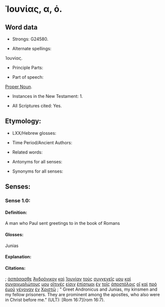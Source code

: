 # Ἰουνίας, α, ὁ.

<!-- Status: S3=Needs2ndReview -->
<!-- Lexica used for edits: BDAG, LN, FFM, A-S  -->

## Word data

* Strongs: G24580.

* Alternate spellings:

Ἰουνίας.

* Principle Parts: 

* Part of speech: 

[Proper Noun](http://ugg.readthedocs.io/en/latest/proper_noun.html).

* Instances in the New Testament: 1.

* All Scriptures cited: Yes.

## Etymology: 

* LXX/Hebrew glosses: 

* Time Period/Ancient Authors: 

* Related words: 

* Antonyms for all senses:

* Synonyms for all senses: 

## Senses:

### Sense  1.0: 

#### Definition: 

A man who Paul sent greetings to in the book of Romans

#### Glosses: 

Junias

#### Explanation: 


#### Citations: 

; [ἀσπάσασθε](../G07820/01.md) [Ἀνδρόνικον](../G04080/01.md) [καὶ](../G25320/01.md) [Ἰουνίαν](../G24580/01.md) [τοὺς](../G35880/01.md) [συγγενεῖς](../G47730/01.md) [μου](../G14730/01.md) [καὶ](../G25320/01.md) [συναιχμαλώτους](../G48690/01.md) [μου](../G14730/01.md) [οἵτινές](../G37480/01.md) [εἰσιν](../G99999/01.md) [ἐπίσημοι](../G19780/01.md) [ἐν](../G17220/01.md) [τοῖς](../G35880/01.md) [ἀποστόλοις](../G06520/01.md) [οἳ](../G37390/01.md) [καὶ](../G25320/01.md) [πρὸ](../G42530/01.md) [ἐμοῦ](../G14730/01.md) [γέγοναν](../G10960/01.md) [ἐν](../G17220/01.md) [Χριστῷ](../G55470/01.md)
; " Greet Andronicus and Junias, my kinsmen and my fellow prisoners. They are prominent among the apostles, who also were in Christ before me." (ULT): 
[Rom 16:7](rom 16:7).
